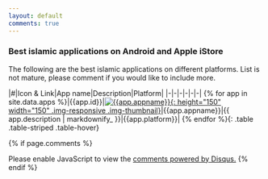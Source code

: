 ```yaml
---
layout: default
comments: true
---
```

### Best islamic applications on Android and Apple iStore
The following are the best islamic applications on different platforms.  List is not mature, please comment if you would like to include more.

|#|Icon & Link|App name|Description|Platform|
|-|-|-|-|-|-|
{% for app in site.data.apps %}|{{app.id}}|[![{{app.appname}}]({{app.imagelink}}){: height="150" width="150" .img-responsive .img-thumbnail}]({{app.link}})|{{app.appname}}|{{ app.description | markdownify_ }}|{{app.platform}}|
{% endfor %}{: .table .table-striped .table-hover}

{% if page.comments %}
<div id="disqus_thread"></div>
<script>
/**
* RECOMMENDED CONFIGURATION VARIABLES: EDIT AND UNCOMMENT THE SECTION BELOW TO INSERT DYNAMIC VALUES FROM YOUR PLATFORM OR CMS.
* LEARN WHY DEFINING THESE VARIABLES IS IMPORTANT: https://disqus.com/admin/universalcode/#configuration-variables
*/
/*
var disqus_config = function () {
this.page.url = http://alreem.github.io/islamic-apps/; // Replace PAGE_URL with your page's canonical URL variable
this.page.identifier = PAGE_IDENTIFIER; // Replace PAGE_IDENTIFIER with your page's unique identifier variable
};
*/
(function() { // DON'T EDIT BELOW THIS LINE
var d = document, s = d.createElement('script');

s.src = '//islamic-apps.disqus.com/embed.js';

s.setAttribute('data-timestamp', +new Date());
(d.head || d.body).appendChild(s);
})();
</script>
<noscript>Please enable JavaScript to view the <a href="https://disqus.com/?ref_noscript" rel="nofollow">comments powered by Disqus.</a></noscript>
{% endif %}
